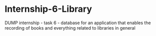 # Internship-6-Library
DUMP internship - task 6 - database for an application that enables the recording of books and everything related to libraries in general
